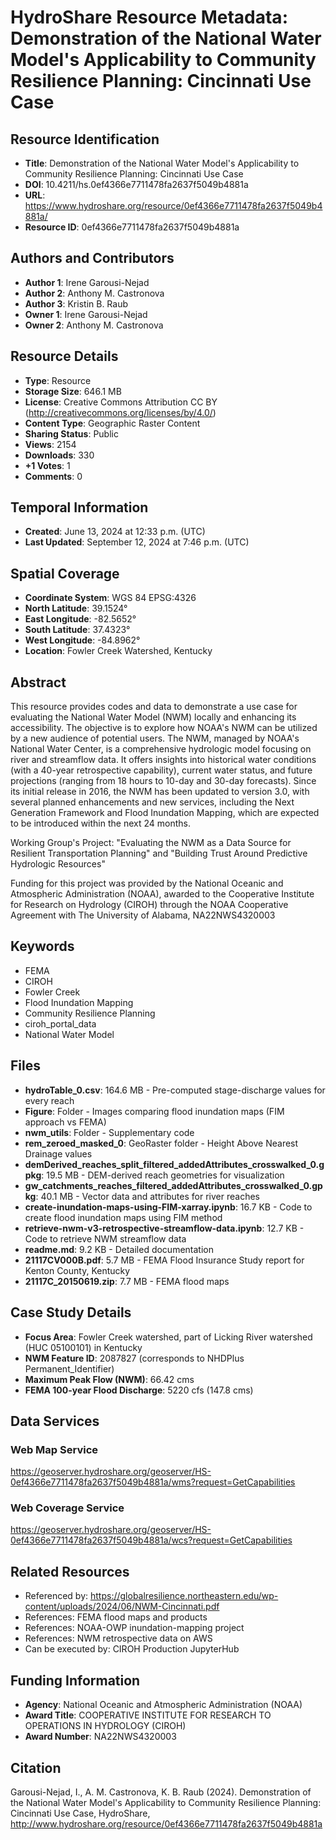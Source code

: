 # HydroShare Resource Metadata: Demonstration of the National Water Model's Applicability to Community Resilience Planning: Cincinnati Use Case

## Resource Identification
- **Title**: Demonstration of the National Water Model's Applicability to Community Resilience Planning: Cincinnati Use Case
- **DOI**: 10.4211/hs.0ef4366e7711478fa2637f5049b4881a
- **URL**: https://www.hydroshare.org/resource/0ef4366e7711478fa2637f5049b4881a/
- **Resource ID**: 0ef4366e7711478fa2637f5049b4881a

## Authors and Contributors
- **Author 1**: Irene Garousi-Nejad
- **Author 2**: Anthony M. Castronova
- **Author 3**: Kristin B. Raub
- **Owner 1**: Irene Garousi-Nejad
- **Owner 2**: Anthony M. Castronova

## Resource Details
- **Type**: Resource
- **Storage Size**: 646.1 MB
- **License**: Creative Commons Attribution CC BY (http://creativecommons.org/licenses/by/4.0/)
- **Content Type**: Geographic Raster Content
- **Sharing Status**: Public
- **Views**: 2154
- **Downloads**: 330
- **+1 Votes**: 1
- **Comments**: 0

## Temporal Information
- **Created**: June 13, 2024 at 12:33 p.m. (UTC)
- **Last Updated**: September 12, 2024 at 7:46 p.m. (UTC)

## Spatial Coverage
- **Coordinate System**: WGS 84 EPSG:4326
- **North Latitude**: 39.1524°
- **East Longitude**: -82.5652°
- **South Latitude**: 37.4323°
- **West Longitude**: -84.8962°
- **Location**: Fowler Creek Watershed, Kentucky

## Abstract
This resource provides codes and data to demonstrate a use case for evaluating the National Water Model (NWM) locally and enhancing its accessibility. The objective is to explore how NOAA's NWM can be utilized by a new audience of potential users. The NWM, managed by NOAA's National Water Center, is a comprehensive hydrologic model focusing on river and streamflow data. It offers insights into historical water conditions (with a 40-year retrospective capability), current water status, and future projections (ranging from 18 hours to 10-day and 30-day forecasts). Since its initial release in 2016, the NWM has been updated to version 3.0, with several planned enhancements and new services, including the Next Generation Framework and Flood Inundation Mapping, which are expected to be introduced within the next 24 months.

Working Group's Project: "Evaluating the NWM as a Data Source for Resilient Transportation Planning" and "Building Trust Around Predictive Hydrologic Resources"

Funding for this project was provided by the National Oceanic and Atmospheric Administration (NOAA), awarded to the Cooperative Institute for Research on Hydrology (CIROH) through the NOAA Cooperative Agreement with The University of Alabama, NA22NWS4320003

## Keywords
- FEMA
- CIROH
- Fowler Creek
- Flood Inundation Mapping
- Community Resilience Planning
- ciroh_portal_data
- National Water Model

## Files
- **hydroTable_0.csv**: 164.6 MB - Pre-computed stage-discharge values for every reach
- **Figure**: Folder - Images comparing flood inundation maps (FIM approach vs FEMA)
- **nwm_utils**: Folder - Supplementary code
- **rem_zeroed_masked_0**: GeoRaster folder - Height Above Nearest Drainage values
- **demDerived_reaches_split_filtered_addedAttributes_crosswalked_0.gpkg**: 19.5 MB - DEM-derived reach geometries for visualization
- **gw_catchments_reaches_filtered_addedAttributes_crosswalked_0.gpkg**: 40.1 MB - Vector data and attributes for river reaches
- **create-inundation-maps-using-FIM-xarray.ipynb**: 16.7 KB - Code to create flood inundation maps using FIM method
- **retrieve-nwm-v3-retrospective-streamflow-data.ipynb**: 12.7 KB - Code to retrieve NWM streamflow data
- **readme.md**: 9.2 KB - Detailed documentation
- **21117CV000B.pdf**: 5.7 MB - FEMA Flood Insurance Study report for Kenton County, Kentucky
- **21117C_20150619.zip**: 7.7 MB - FEMA flood maps

## Case Study Details
- **Focus Area**: Fowler Creek watershed, part of Licking River watershed (HUC 05100101) in Kentucky
- **NWM Feature ID**: 2087827 (corresponds to NHDPlus Permanent_Identifier)
- **Maximum Peak Flow (NWM)**: 66.42 cms
- **FEMA 100-year Flood Discharge**: 5220 cfs (147.8 cms)

## Data Services
### Web Map Service
https://geoserver.hydroshare.org/geoserver/HS-0ef4366e7711478fa2637f5049b4881a/wms?request=GetCapabilities

### Web Coverage Service
https://geoserver.hydroshare.org/geoserver/HS-0ef4366e7711478fa2637f5049b4881a/wcs?request=GetCapabilities

## Related Resources
- Referenced by: https://globalresilience.northeastern.edu/wp-content/uploads/2024/06/NWM-Cincinnati.pdf
- References: FEMA flood maps and products
- References: NOAA-OWP inundation-mapping project
- References: NWM retrospective data on AWS
- Can be executed by: CIROH Production JupyterHub

## Funding Information
- **Agency**: National Oceanic and Atmospheric Administration (NOAA)
- **Award Title**: COOPERATIVE INSTITUTE FOR RESEARCH TO OPERATIONS IN HYDROLOGY (CIROH)
- **Award Number**: NA22NWS4320003

## Citation
Garousi-Nejad, I., A. M. Castronova, K. B. Raub (2024). Demonstration of the National Water Model's Applicability to Community Resilience Planning: Cincinnati Use Case, HydroShare, http://www.hydroshare.org/resource/0ef4366e7711478fa2637f5049b4881a